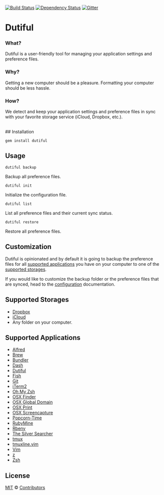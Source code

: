 [![Build Status](https://travis-ci.org/bpinto/dutiful.svg?branch=master)](https://travis-ci.org/bpinto/dutiful)
[![Dependency Status](https://gemnasium.com/bpinto/dutiful.svg)](https://gemnasium.com/bpinto/dutiful)
[![Gitter](https://img.shields.io/badge/gitter-join%20chat-blue.svg)](https://gitter.im/bpinto/dutiful?utm_source=badge&utm_medium=badge&utm_campaign=pr-badge&utm_content=badge)

# Dutiful

### What?
  Dutiful is a user-friendly tool for managing your application settings and preference files.
  
### Why?
  Getting a new computer should be a pleasure.  Formatting your computer should be less hassle.

### How?
  We detect and keep your application settings and preference files in sync with your favorite storage service (iCloud, Dropbox, etc.).

<br>
## Installation

```shell
gem install dutiful
```

## Usage

`dutiful backup`

Backup all preference files.

`dutiful init`

Initialize the configuration file.

`dutiful list`

List all preference files and their current sync status.

`dutiful restore`

Restore all preference files.

## Customization

Dutiful is opinionated and by default it is going to backup the preference files for all [supported applications](#supported-applications) you have on your computer to one of the [supported storages](#supported-storages).

If you would like to customize the backup folder or the preference files that are synced, head to the [configuration](https://github.com/bpinto/dutiful/wiki#configure-dutiful) documentation.

## Supported Storages

 - [Dropbox](https://www.dropbox.com)
 - [iCloud](https://www.icloud.com)
 - Any folder on your computer.

## Supported Applications
 - [Alfred](http://www.alfredapp.com)
 - [Brew](http://brew.sh)
 - [Bundler](http://bundler.io)
 - [Dash](https://kapeli.com/dash)
 - [Dutiful](https://github.com/bpinto/dutiful/)
 - [Fish](http://fishshell.com)
 - [Git](https://git-scm.com)
 - [iTerm2](https://iterm2.com)
 - [Oh My Zsh](http://ohmyz.sh)
 - [OSX Finder](db/osx-finder.toml)
 - [OSX Global Domain](db/osx-global-domain.toml)
 - [OSX Print](db/osx-print.toml)
 - [OSX Screencapture](db/osx-screencapture.toml)
 - [Popcorn-Time](https://popcorntime.io)
 - [RubyMine](https://www.jetbrains.com/ruby/)
 - [Rbenv](https://github.com/sstephenson/rbenv)
 - [The Silver Searcher](http://geoff.greer.fm/ag/)
 - [tmux](https://tmux.github.io)
 - [tmuxline.vim](https://github.com/edkolev/tmuxline.vim)
 - [Vim](http://www.vim.org)
 - [z](https://github.com/rupa/z)
 - [Zsh](http://www.zsh.org)
 
## License

[MIT](http://mit-license.org) © [Contributors](https://github.com/bpinto/dutiful/graphs/contributors)
